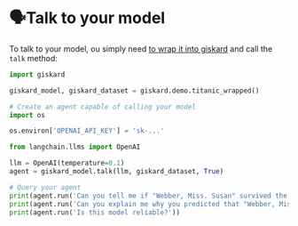 # 🗣️Talk to your model

To talk to your model, ou simply need [to wrap it into giskard](../wrap_model/index.md) and call the `talk` method:

```python
import giskard

giskard_model, giskard_dataset = giskard.demo.titanic_wrapped()

# Create an agent capable of calling your model
import os

os.environ['OPENAI_API_KEY'] = 'sk-...'

from langchain.llms import OpenAI

llm = OpenAI(temperature=0.1)
agent = giskard_model.talk(llm, giskard_dataset, True)

# Query your agent
print(agent.run('Can you tell me if "Webber, Miss. Susan" survived the titanic crash?'))
print(agent.run('Can you explain me why you predicted that "Webber, Miss. Susan" survived the titanic crash?'))
print(agent.run('Is this model reliable?'))
```
